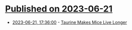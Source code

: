 # [Published on 2023-06-21](index.md)

* [2023-06-21, 17:36:00](https://soylentnews.org/article.pl?sid=23/06/20/231236&from=rss) - [Taurine Makes Mice Live Longer](https://soylentnews.org/article.pl?sid=23/06/20/231236&from=rss)
